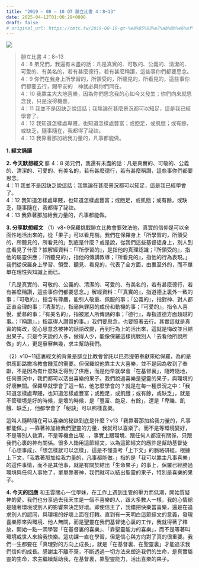 ```yaml
---
title: "2019 – 08 – 10 QT 腓立比書 4：8~13"
date: 2025-04-12T01:00:29+0800
draft: false
# original_url: https://cmtc.tw/2019-08-10-qt-%e8%85%93%e7%ab%8b%e6%af%94%e6%9b%b8-4%ef%bc%9a813
---
```


![](/images/qt.jpg)
> 腓立比書 4：8\~13  
> 4：8 弟兄們，我還有未盡的話：凡是真實的、可敬的、公義的、清潔的、可愛的、有美名的，若有甚麼德行，若有甚麼稱讚，這些事你們都要思念。  
> 4：9 你們在我身上所學習的，所領受的，所聽見的，所看見的，這些事你們都要去行，賜平安的　神就必與你們同在。  
> 4：10 我靠主大大地喜樂，因為你們思念我的心如今又發生；你們向來就思念我，只是沒得機會。  
> 4：11 我並不是因缺乏說這話；我無論在甚麼景況都可以知足，這是我已經學會了。  
> 4：12 我知道怎樣處卑賤，也知道怎樣處豐富；或飽足，或飢餓；或有餘，或缺乏，隨事隨在，我都得了祕訣。  
> 4：13 我靠著那加給我力量的，凡事都能做。

**1. 經文誦讀**

**2.  今天默想經文**
腓 4：8 弟兄們，我還有未盡的話：凡是真實的、可敬的、公義的、清潔的、可愛的、有美名的，若有甚麼德行，若有甚麼稱讚，這些事你們都要思念。  
4：11 我並不是因缺乏說這話；我無論在甚麼景況都可以知足，這是我已經學會了。  
4：12 我知道怎樣處卑賤，也知道怎樣處豐富；或飽足，或飢餓；或有餘，或缺乏，隨事隨在，我都得了祕訣。  
4：13 我靠著那加給我力量的，凡事都能做。

**3. 分享默想經文**
（1）v8\~9保羅挑戰腓立比教會要效法他，真實的信仰是可以全面性地活出來的，從「果子」可以看見樹。我們在保羅身上「所學習的，所領受的，所聽見的，所看見的」到底是什麼？或是說，從我們這些基督徒身上，別人到底看見了什麼？據解經資料：「『所學習的』，是指他的真理認識；『所領受的』，指他的屬靈供應；『所聽見的』，指他的傳講教導；『所看見的』，指他的行為表現。」我們從保羅身上學習、領受、聽見、看見的，代表了全方面，由裏至外的，而不單單在理性與知識上而已。

「凡是真實的、可敬的、公義的、清潔的、可愛的、有美名的，若有甚麼德行，若有甚麼稱讚，這些事你們都要思念。」解經資料：「『真實的』，指道德上裏外一致的事；『可敬的』，指含有尊嚴，能引人敬重、佩服的事；『公義的』，指對神、對人都正直合理的事；『清潔的』，指毫無罪惡的成份和動機的事；『可愛的』，指令人喜悅、愛慕的事；『有美名的』，指被眾人所傳誦的事；『德行』，專指道德方面超越的事。；『稱讚』，」指贏得人讚賞的事。」我們要思念，也要照著去行。其實這就是真實的悔改，從心思意念被神的話語改變，再到行為上的活出來，這就是悔改並且結出果子。只是今天說的人多，做得人少，能像保羅這樣挑戰別人「去看他所說所做」的人，更是竂竂無幾，求主幫助我們。

（2）v10\~11這裏經文的背景是腓立比教會曾託以巴弗提帶奉獻來給保羅，為的是供應耶路撒冷教會饑荒的需要。但保羅說他靠主大大喜樂，並不是因為收到了奉獻，不是因為有什麼缺乏得到了供應，而是他早就學會「在基督裏」，隨時隨地，任何景況中，我們都可以活出喜樂的果子。我們說過喜樂是聖靈的果子，與環境的好壞無關。保羅早就學會了這一點，他怎麼學會的？就是在每一種景況之中：「我知道怎樣處卑賤，也知道怎樣處豐富；或飽足，或飢餓；或有餘，或缺乏」，就是不管環境是好的時候，是壞的時候，是「豐富、飽足、有餘」，還是「卑賤、飢餓、缺乏」，他都學會了「秘訣」可以照樣喜樂。

這叫人隨時隨在可以喜樂的秘訣到底是什麼？v13「我靠著那加給我力量的，凡事都能做。」—靠著神加給我們聖靈的力量，我就可以喜樂了。而不是等環境變好，不是等別人救濟，不是等機會出現…，事實上跟環境、跟任何人都沒有關係，只跟我們心裏的神有關係。很多人錯用這節經文，以為這節經文的應許是幫助基督徒「心想事成」、「想怎樣就可以怎樣」，這是不懂查考「上下文」的脈絡研經。根據上下文，「我靠著那加給我力量的，凡事都能做。」指的是「我可以靠主凡事喜樂」的這件事情，而不是其他事，就是有關於結出「生命果子」的事上，保羅已經勝過環境與任何人事物了，單單靠著神，我們就可以結出聖靈的果子，特別是喜樂的果子。

**4. 今天的回應**
和玉雲關心一位學妹，在工作上遇到主管的壓力而低潮，開始質疑神的愛。我們也分享過去我天生是一個不喜樂的人，跟大多數人一樣，我的心情總是隨著環境或別人的影響來決定好壞。即使信主了，我錯把快樂當喜樂，還是在追求別人的認同，與環境的好壞上面在打轉。直到有一天明白這節經文的意義，發現喜樂原來與環境、他人無關，而是聖靈在我們基督徒心裏的工作，我就得著了釋放，開始一點一滴學習「在基督裏的喜樂」、「靠聖靈能力的喜樂」，而不是等著叫環境或世人來給我快樂。這功課一直在學習，但是信心與方向對了真的很重要。我們一生都要在「真理對的方向上成長」，就是「在基督裏、在聖靈裏」才能追求我們信仰的成長。感謝主不離不棄，不斷透過一切方法來塑造我們的生命，是真實屬靈的生命，求主繼續幫助我，在基督裏，靠聖靈能力，活出喜樂的果子。
